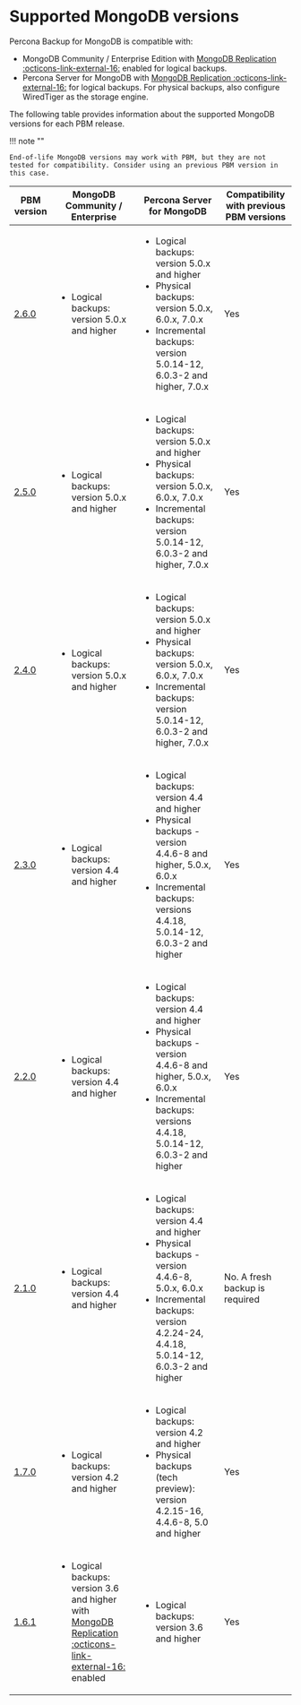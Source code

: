# Supported MongoDB versions

Percona Backup for MongoDB is compatible with:

* MongoDB Community / Enterprise Edition  with [MongoDB Replication :octicons-link-external-16:](https://docs.mongodb.com/manual/replication/) enabled for logical backups.
* Percona Server for MongoDB with [MongoDB Replication :octicons-link-external-16:](https://docs.mongodb.com/manual/replication/) for logical backups. For physical backups, also configure WiredTiger as the storage engine.

The following table provides information about the supported MongoDB versions for each PBM release. 

!!! note ""

    End-of-life MongoDB versions may work with PBM, but they are not tested for compatibility. Consider using an previous PBM version in this case.


| PBM version | MongoDB Community / Enterprise | Percona Server for MongoDB|Compatibility with previous PBM versions|
| ----------- |------------------------------- | ------------------------- |----------------------------------------|
| [2.6.0](../release-notes/2.6.0.md) | <ul><li>Logical backups: version 5.0.x and higher</li></ul> | <ul><li>Logical backups: version 5.0.x and higher</li><li>Physical backups: version 5.0.x, 6.0.x, 7.0.x</li><li>Incremental backups: version 5.0.14-12, 6.0.3-2 and higher, 7.0.x</li></ul> | Yes |
| [2.5.0](../release-notes/2.5.0.md) | <ul><li>Logical backups: version 5.0.x and higher</li></ul> | <ul><li>Logical backups: version 5.0.x and higher</li><li>Physical backups: version 5.0.x, 6.0.x, 7.0.x</li><li>Incremental backups: version 5.0.14-12, 6.0.3-2 and higher, 7.0.x</li></ul> | Yes |
| [2.4.0](../release-notes/2.4.0.md) | <ul><li>Logical backups: version 5.0.x and higher</li></ul> | <ul><li>Logical backups: version 5.0.x and higher</li><li>Physical backups: version 5.0.x, 6.0.x, 7.0.x</li><li>Incremental backups: version 5.0.14-12, 6.0.3-2 and higher, 7.0.x</li></ul>| Yes |
| [2.3.0](../release-notes/2.3.0.md) | <ul><li>Logical backups: version 4.4 and higher</li></ul> | <ul><li>Logical backups: version 4.4 and higher</li><li>Physical backups - version 4.4.6-8 and higher, 5.0.x, 6.0.x</li><li>Incremental backups: versions 4.4.18, 5.0.14-12, 6.0.3-2 and higher</li></ul>| Yes |
| [2.2.0](../release-notes/2.2.0.md) | <ul><li>Logical backups: version 4.4 and higher</li></ul> | <ul><li>Logical backups: version 4.4 and higher</li><li>Physical backups - version 4.4.6-8 and higher, 5.0.x, 6.0.x</li><li>Incremental backups: versions 4.4.18, 5.0.14-12, 6.0.3-2 and higher</li></ul>| Yes |
| [2.1.0](../release-notes/2.1.0.md) | <ul><li>Logical backups: version 4.4 and higher</li></ul> | <ul><li>Logical backups: version 4.4 and higher</li><li>Physical backups - version 4.4.6-8, 5.0.x, 6.0.x</li><li>Incremental backups: version 4.2.24-24, 4.4.18, 5.0.14-12, 6.0.3-2 and higher</li></ul>| No. A fresh backup is required|
| [1.7.0](../release-notes/1.7.0.md) | <ul><li>Logical backups: version 4.2 and higher</li></ul> | <ul><li>Logical backups: version 4.2 and higher</li><li>Physical backups (tech preview): version 4.2.15-16, 4.4.6-8, 5.0 and higher</li></ul> | Yes
| [1.6.1](../release-notes/1.6.1.md) | <ul><li>Logical backups: version 3.6 and higher with [MongoDB Replication :octicons-link-external-16:](https://docs.mongodb.com/manual/replication/) enabled</li></ul> | <ul><li>Logical backups: version 3.6 and higher</li></ul>|Yes




